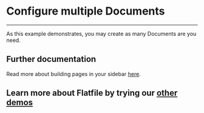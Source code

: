 # Configure multiple Documents

---

As this example demonstrates, you may create as many Documents are you need.

## Further documentation

Read more about building pages in your sidebar <a href="https://flatfile.com/docs/guides/documents" target="_blank">here</a>.
## Learn more about Flatfile by trying our <a href="https://platform.flatfile.com/getting-started" target="_blank">other demos</a>
